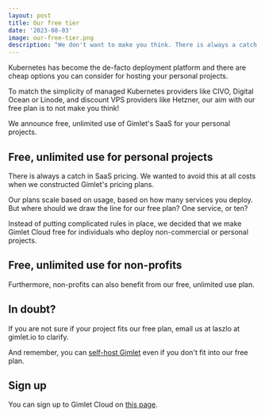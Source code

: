 ```yaml
---
layout: post
title: Our free tier
date: '2023-08-03'
image: our-free-tier.png
description: "We don't want to make you think. There is always a catch with SaaS pricing, but we want to avoid it as much as possible."
---
```


Kubernetes has become the de-facto deployment platform and there are cheap options you can consider for hosting your personal projects.

To match the simplicity of managed Kubernetes providers like CIVO, Digital Ocean or Linode, and discount VPS providers like Hetzner, our aim with our free plan is to not make you think!

We announce free, unlimited use of Gimlet's SaaS for your personal projects.

## Free, unlimited use for personal projects

There is always a catch in SaaS pricing. We wanted to avoid this at all costs when we constructed Gimlet's pricing plans.

Our plans scale based on usage, based on how many services you deploy. But where should we draw the line for our free plan? One service, or ten?

Instead of putting complicated rules in place, we decided that we make Gimlet Cloud free for individuals who deploy non-commercial or personal projects.

## Free, unlimited use for non-profits

Furthermore, non-profits can also benefit from our free, unlimited use plan.

## In doubt?

If you are not sure if your project fits our free plan, email us at laszlo at gimlet.io to clarify.

And remember, you can [self-host Gimlet](/docs/installation) even if you don't fit into our free plan.

## Sign up

You can sign up to Gimlet Cloud on [this page](/signup).
